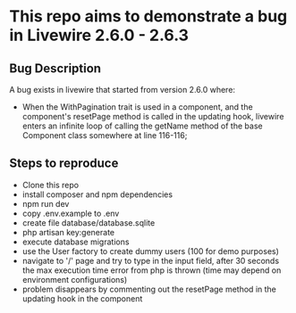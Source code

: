 # This repo aims to demonstrate a bug in Livewire 2.6.0 - 2.6.3

## Bug Description

A bug exists in livewire that started from version 2.6.0 where:

-   When the WithPagination trait is used in a component, and the component's resetPage method is called in the updating hook, livewire enters an infinite loop of calling the getName method of the base Component class somewhere at line 116-116;

## Steps to reproduce

-   Clone this repo
-   install composer and npm dependencies
-   npm run dev
-   copy .env.example to .env
-   create file database/database.sqlite
-   php artisan key:generate
-   execute database migrations
-   use the User factory to create dummy users (100 for demo purposes)
-   navigate to '/' page and try to type in the input field, after 30 seconds the max execution time error from php is thrown (time may depend on environment configurations)
-   problem disappears by commenting out the resetPage method in the updating hook in the component
